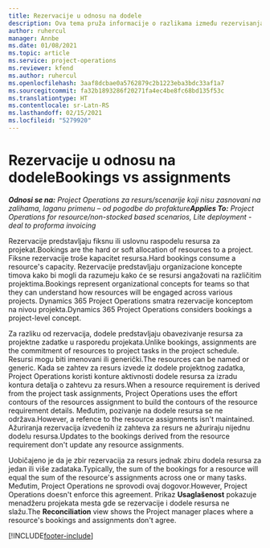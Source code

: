 ```yaml
---
title: Rezervacije u odnosu na dodele
description: Ova tema pruža informacije o razlikama između rezervisanja resursa i dodeljivanja resursa.
author: ruhercul
manager: Annbe
ms.date: 01/08/2021
ms.topic: article
ms.service: project-operations
ms.reviewer: kfend
ms.author: ruhercul
ms.openlocfilehash: 3aaf8dcbae0a5762879c2b1223eba3bdc33af1a7
ms.sourcegitcommit: fa32b1893286f20271fa4ec4be8fc68bd135f53c
ms.translationtype: HT
ms.contentlocale: sr-Latn-RS
ms.lasthandoff: 02/15/2021
ms.locfileid: "5279920"
---
```

# <a name="bookings-vs-assignments"></a><span data-ttu-id="7c79c-103">Rezervacije u odnosu na dodele</span><span class="sxs-lookup"><span data-stu-id="7c79c-103">Bookings vs assignments</span></span>

<span data-ttu-id="7c79c-104">_**Odnosi se na:** Project Operations za resurs/scenarije koji nisu zasnovani na zalihama, laganu primenu – od pogodbe do profakture_</span><span class="sxs-lookup"><span data-stu-id="7c79c-104">_**Applies To:** Project Operations for resource/non-stocked based scenarios, Lite deployment - deal to proforma invoicing_</span></span>

<span data-ttu-id="7c79c-105">Rezervacije predstavljaju fiksnu ili uslovnu raspodelu resursa za projekat.</span><span class="sxs-lookup"><span data-stu-id="7c79c-105">Bookings are the hard or soft allocation of resources to a project.</span></span> <span data-ttu-id="7c79c-106">Fiksne rezervacije troše kapacitet resursa.</span><span class="sxs-lookup"><span data-stu-id="7c79c-106">Hard bookings consume a resource's capacity.</span></span> <span data-ttu-id="7c79c-107">Rezervacije predstavljaju organizacione koncepte timova kako bi mogli da razumeju kako će se resursi angažovati na različitim projektima.</span><span class="sxs-lookup"><span data-stu-id="7c79c-107">Bookings represent organizational concepts for teams so that they can understand how resources will be engaged across various projects.</span></span> <span data-ttu-id="7c79c-108">Dynamics 365 Project Operations smatra rezervacije konceptom na nivou projekta.</span><span class="sxs-lookup"><span data-stu-id="7c79c-108">Dynamics 365 Project Operations considers bookings a project-level concept.</span></span> 

<span data-ttu-id="7c79c-109">Za razliku od rezervacija, dodele predstavljaju obavezivanje resursa za projektne zadatke u rasporedu projekata.</span><span class="sxs-lookup"><span data-stu-id="7c79c-109">Unlike bookings, assignments are the commitment of resources to project tasks in the project schedule.</span></span> <span data-ttu-id="7c79c-110">Resursi mogu biti imenovani ili generički.</span><span class="sxs-lookup"><span data-stu-id="7c79c-110">The resources can be named or generic.</span></span>  <span data-ttu-id="7c79c-111">Kada se zahtev za resurs izvede iz dodele projektnog zadatka, Project Operations koristi konture aktivnosti dodele resursa za izradu kontura detalja o zahtevu za resurs.</span><span class="sxs-lookup"><span data-stu-id="7c79c-111">When a resource requirement is derived from the project task assignments, Project Operations uses the effort contours of the resources assignment to build the contours of the resource requirement details.</span></span> <span data-ttu-id="7c79c-112">Međutim, pozivanje na dodele resursa se ne održava.</span><span class="sxs-lookup"><span data-stu-id="7c79c-112">However, a refence to the resource assignments isn't maintained.</span></span> <span data-ttu-id="7c79c-113">Ažuriranja rezervacija izvedenih iz zahteva za resurs ne ažuriraju nijednu dodelu resursa.</span><span class="sxs-lookup"><span data-stu-id="7c79c-113">Updates to the bookings derived from the resource requirement don't update any resource assignments.</span></span>

<span data-ttu-id="7c79c-114">Uobičajeno je da je zbir rezervacija za resurs jednak zbiru dodela resursa za jedan ili više zadataka.</span><span class="sxs-lookup"><span data-stu-id="7c79c-114">Typically, the sum of the bookings for a resource will equal the sum of the resource's assignments across one or many tasks.</span></span> <span data-ttu-id="7c79c-115">Međutim, Project Operations ne sprovodi ovaj dogovor.</span><span class="sxs-lookup"><span data-stu-id="7c79c-115">However, Project Operations doesn't enforce this agreement.</span></span> <span data-ttu-id="7c79c-116">Prikaz **Usaglašenost** pokazuje menadžeru projekata mesta gde se rezervacije i dodele resursa ne slažu.</span><span class="sxs-lookup"><span data-stu-id="7c79c-116">The **Reconciliation** view shows the Project manager places where a resource's bookings and assignments don't agree.</span></span>




[!INCLUDE[footer-include](../includes/footer-banner.md)]